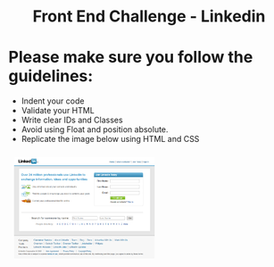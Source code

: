 <h1 align="center">Front End Challenge - Linkedin</h1>

# Please make sure you follow the guidelines:

- Indent your code
- Validate your HTML
- Write clear IDs and Classes
- Avoid using Float and position absolute.
- Replicate the image below using HTML and CSS

<img src="./images/challange-image.png" alt="pelus" width="50%" height="50%" align="center" style="margin:10px">

